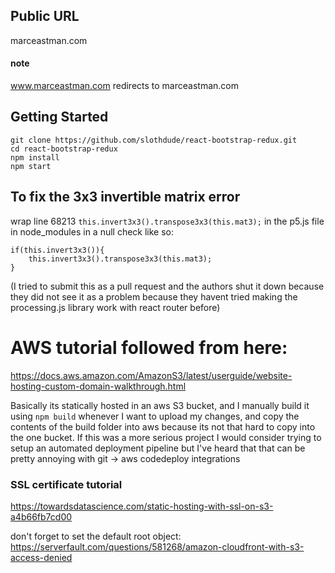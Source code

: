 ## Public URL

marceastman.com

#### note

www.marceastman.com redirects to marceastman.com

## Getting Started

```
git clone https://github.com/slothdude/react-bootstrap-redux.git
cd react-bootstrap-redux
npm install
npm start
```

## To fix the 3x3 invertible matrix error
wrap line 68213 `this.invert3x3().transpose3x3(this.mat3);` in the p5.js file in node_modules
in a null check like so:

```
if(this.invert3x3()){
    this.invert3x3().transpose3x3(this.mat3);
}
```
(I tried to submit this as a pull request and the authors shut it down because they did not see it as a problem because they havent tried 
making the processing.js library work with react router before)


# AWS tutorial followed from here:
https://docs.aws.amazon.com/AmazonS3/latest/userguide/website-hosting-custom-domain-walkthrough.html


Basically its statically hosted in an aws S3 bucket, and I manually build it using `npm build` whenever I want to upload my changes, and 
copy the contents of the build folder into aws because its not that hard to copy into the one bucket. If this was a more serious project I would consider trying to setup an automated
deployment pipeline but I've heard that that can be pretty annoying with git -> aws codedeploy integrations 

### SSL certificate tutorial 
https://towardsdatascience.com/static-hosting-with-ssl-on-s3-a4b66fb7cd00

don't forget to set the default root object: https://serverfault.com/questions/581268/amazon-cloudfront-with-s3-access-denied

